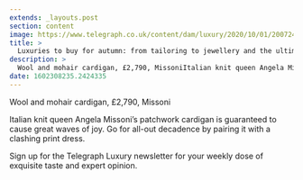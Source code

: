 ```yaml
--- 
extends: _layouts.post 
section: content 
image: https://www.telegraph.co.uk/content/dam/luxury/2020/10/01/200724-C_ISSA_4522_trans_NvBQzQNjv4BqFNg083D4dwMls34BZ1qmE_G_1I8717H80nbOKaKbrTY.jpg?impolicy=logo-overlay 
title: > 
  Luxuries to buy for autumn: from tailoring to jewellery and the ultimate cocktail table 
description: > 
  Wool and mohair cardigan, £2,790, MissoniItalian knit queen Angela Missoni’s patchwork cardigan is guaranteed to cause great waves of joy.Go for all-out decadence by pairing it with a clashing print dress.Sign up for the Telegraph Luxury newsletter for your weekly dose of exquisite taste and expert opinion. 
date: 1602308235.2424335 
--- 
```

Wool and mohair cardigan, £2,790, Missoni

Italian knit queen Angela Missoni’s patchwork cardigan is guaranteed to cause great waves of joy. Go for all-out decadence by pairing it with a clashing print dress.

Sign up for the Telegraph Luxury newsletter for your weekly dose of exquisite taste and expert opinion.